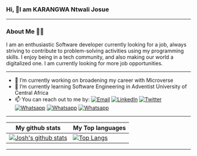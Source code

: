 ### Hi, 👋I am KARANGWA Ntwali Josue
___
### About Me 👨‍💻
I am an enthusiastic Software developer currently looking for a job, always striving to contribute to problem-solving activities using my programming skills. I enjoy being in a tech community, and also making our world a digitalized one. I am currently looking for more job opportunities.
___

- 🔭 I’m currently working on broadening my career with Microverse
- 🌱 I’m currently learning Software Engineering in Adventist University of Central Africa
- 📫 You can reach out to me by: 
[![Email](https://img.shields.io/badge/--gmail?label=Gmail&logo=Gmail&style=social)](mailto:kntwalijos@gmail.com)
[![LinkedIn](https://img.shields.io/badge/--linkedin?label=LinkedIn&logo=LinkedIn&style=social)](https://www.linkedin.com/in/karangwa)
[![Twitter](https://img.shields.io/badge/--twitter?label=Twitter&logo=Twitter&style=social)](https://twitter.com/JosueNtwali)
[![Whatsapp](https://img.shields.io/badge/--whatsapp?label=Whatsapp&logo=whatsapp&style=social)](https://api.whatsapp.com/send?phone=+250787413277&text=Hello%20Josh!%20%F0%9F%91%8B%F0%9F%8F%BB)
[![Whatsapp](https://img.shields.io/badge/--angelist?label=AngeLlist&logo=AngelList&style=social)](https://angel.co/u/ntwali-josue)
[![Whatsapp](https://img.shields.io/badge/--globe?label=Portfolio&logo=Portfolio&style=social)](https://ntwali-josue.github.io/microverse-portfolio/)
___

|My github stats|My Top languages
|-|-|
|[![Josh's github stats](https://github-readme-stats.vercel.app/api?username=Ntwali-Josue&show_icons=true&theme=dark&hide_title=true)](https://github.com/Ntwali-Josue)|[![Top Langs](https://github-readme-stats.vercel.app/api/top-langs/?username=Ntwali-Josue&show_icons=true&theme=dark&layout=compact&hide_title=true)](https://github.com/Ntwali-Josue)
___
<!-- ![](https://activity-graph.herokuapp.com/graph?username=Ntwali-Josue&theme=react-dark&area=true) -->
